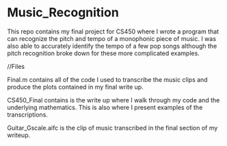 # Music_Recognition


This repo contains my final project for CS450 where I wrote a program that can recognize the pitch and tempo of a monophonic piece of music. 
I was also able to accurately identify the tempo of a few pop songs although the pitch recognition broke down for these more complicated examples. 


//Files

Final.m contains all of the code I used to transcribe the music clips and produce the plots contained in my final write up. 

CS450_Final contains is the write up where I walk through my code and the underlying mathematics. This is also where I present examples of the transcriptions. 

Guitar_Gscale.aifc is the clip of music transcribed in the final section of my writeup. 
